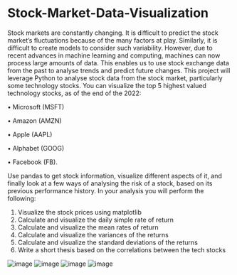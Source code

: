 # Stock-Market-Data-Visualization
Stock markets are constantly changing. It is difficult to predict the stock market’s fluctuations because of the many factors at play. Similarly, it is difficult to create models to consider such variability. However, due to recent advances in machine learning and computing, machines can now process large amounts of data. This enables us to use stock exchange data from the past to analyse trends and predict future changes.
This project will leverage Python to analyse stock data from the stock market, particularly some technology stocks. You can visualize the top 5 highest valued technology stocks, as of the end of the 2022:

•	Microsoft (MSFT)

•	Amazon (AMZN)

•	Apple (AAPL)

•	Alphabet (GOOG)

•	Facebook (FB).

Use pandas to get stock information, visualize different aspects of it, and finally look at a few ways of analysing the risk of a stock, based on its previous performance history.
In your analysis you will perform the following:
1.	Visualize the stock prices using matplotlib
2.	Calculate and visualize the daily simple rate of return
3.	Calculate and visualize the mean rates of return 
4.	Calculate and visualize the variances of the returns
5.	Calculate and visualize the standard deviations of the returns
6.	Write a short thesis based on the correlations between the tech stocks

![image](https://user-images.githubusercontent.com/71243400/216832663-de09cdbb-163e-42a0-a0e0-2a6475b458be.png)
![image](https://user-images.githubusercontent.com/71243400/216832681-e8f4f0e3-a11d-4ff1-a9c7-fdebcbb95180.png)
![image](https://user-images.githubusercontent.com/71243400/216832697-cedbf845-0c9a-4fa8-9803-d0a88e166878.png)
![image](https://user-images.githubusercontent.com/71243400/216832787-fcebbcb6-e4bd-48a7-afea-d8d3e52adc8c.png)

